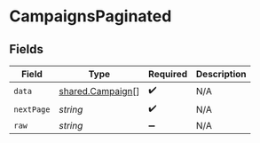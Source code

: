 # CampaignsPaginated


## Fields

| Field                                                | Type                                                 | Required                                             | Description                                          |
| ---------------------------------------------------- | ---------------------------------------------------- | ---------------------------------------------------- | ---------------------------------------------------- |
| `data`                                               | [shared.Campaign](../../models/shared/campaign.md)[] | :heavy_check_mark:                                   | N/A                                                  |
| `nextPage`                                           | *string*                                             | :heavy_check_mark:                                   | N/A                                                  |
| `raw`                                                | *string*                                             | :heavy_minus_sign:                                   | N/A                                                  |